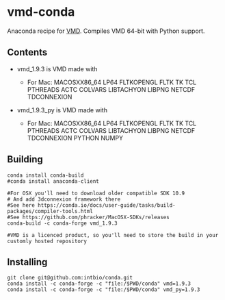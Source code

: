 # vmd-conda

Anaconda recipe for [VMD](http://www.ks.uiuc.edu/Research/vmd/).
Compiles VMD 64-bit with Python support.

## Contents

- vmd_1.9.3 is VMD made with
     - For Mac: MACOSXX86_64 LP64 FLTKOPENGL FLTK TK  TCL PTHREADS  ACTC COLVARS  LIBTACHYON  LIBPNG NETCDF TDCONNEXION

- vmd_1.9.3_py is VMD made with
     - For Mac: MACOSXX86_64 LP64 FLTKOPENGL FLTK TK  TCL PTHREADS  ACTC COLVARS  LIBTACHYON  LIBPNG NETCDF TDCONNEXION PYTHON   NUMPY

## Building 


```
conda install conda-build
#conda install anaconda-client

#For OSX you'll need to download older compatible SDK 10.9
# And add 3dconnexion framework there
#See here https://conda.io/docs/user-guide/tasks/build-packages/compiler-tools.html
#See https://github.com/phracker/MacOSX-SDKs/releases
conda-build -c conda-forge vmd_1.9.3

#VMD is a licenced product, so you'll need to store the build in your customly hosted repository

```


## Installing 

```
git clone git@github.com:intbio/conda.git
conda install -c conda-forge -c "file:/$PWD/conda" vmd=1.9.3
conda install -c conda-forge -c "file:/$PWD/conda" vmd_py=1.9.3
```
